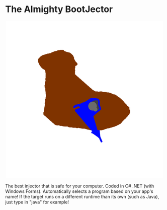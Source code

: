 # The Almighty BootJector
<div align="center"><img src="https://github.com/AcaiBerii/BootJect/blob/master/help.png?raw=true"></div>


The best injector that is safe for your computer. Coded in C# .NET (with Windows Forms).
Automatically selects a program based on your app's name!
If the target runs on a different runtime than its own (such as Java), just type in "java" for example!
